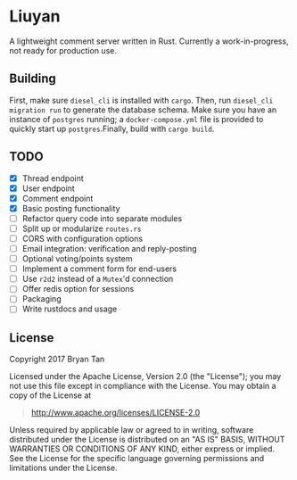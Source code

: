 # Liuyan

A lightweight comment server written in Rust. Currently a work-in-progress, not
ready for production use.

## Building

First, make sure `diesel_cli` is installed with `cargo`. Then, run `diesel_cli
migration run` to generate the database schema. Make sure you have an instance
of `postgres` running; a `docker-compose.yml` file is provided to quickly start
up `postgres`.Finally, build with `cargo build`.

## TODO

- [x] Thread endpoint
- [x] User endpoint
- [x] Comment endpoint
- [x] Basic posting functionality
- [ ] Refactor query code into separate modules
- [ ] Split up or modularize `routes.rs`
- [ ] CORS with configuration options
- [ ] Email integration: verification and reply-posting
- [ ] Optional voting/points system
- [ ] Implement a comment form for end-users
- [ ] Use `r2d2` instead of a `Mutex`'d connection
- [ ] Offer redis option for sessions
- [ ] Packaging
- [ ] Write rustdocs and usage

## License
Copyright 2017 Bryan Tan

Licensed under the Apache License, Version 2.0 (the "License"); you may not use
this file except in compliance with the License. You may obtain a copy of the
License at

> http://www.apache.org/licenses/LICENSE-2.0

Unless required by applicable law or agreed to in writing, software distributed
under the License is distributed on an "AS IS" BASIS, WITHOUT WARRANTIES OR
CONDITIONS OF ANY KIND, either express or implied. See the License for the
specific language governing permissions and limitations under the License.
